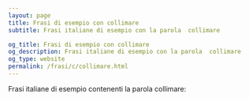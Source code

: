 ```yaml
---
layout: page
title: Frasi di esempio con collimare 
subtitle: Frasi italiane di esempio con la parola  collimare

og_title: Frasi di esempio con collimare 
og_description: Frasi italiane di esempio con la parola  collimare
og_type: website
permalink: /frasi/c/collimare.html
---
```


Frasi italiane di esempio contenenti la parola collimare:


